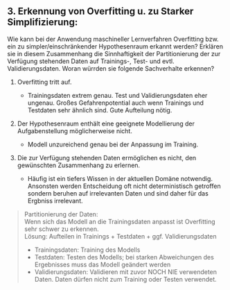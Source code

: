 ## 3. Erkennung von Overfitting u. zu Starker Simplifizierung:

Wie kann bei der Anwendung maschineller Lernverfahren Overfitting bzw. ein zu simpler/einschränkender Hypothesenraum erkannt werden? Erklären sie in diesem Zusammenhang die Sinnhaftigkeit der Partitionierung der zur Verfügung stehenden Daten auf Trainings-, Test- und evtl. Validierungsdaten. Woran würrden sie folgende Sachverhalte erkennen?

1. Overfitting tritt auf.
    * Trainingsdaten extrem genau. Test und Validierungsdaten eher ungenau. Großes Gefahrenpotential auch wenn Trainings und Testdaten sehr ähnlich sind. Gute Aufteilung nötig.

2. Der Hypothesenraum enthält eine geeignete Modellierung der Aufgabenstellung möglicherweise nicht.
    * Modell unzureichend genau bei der Anpassung im Training.

3. Die zur Verfügung stehenden Daten ermöglichen es nicht, den gewünschten Zusammenhang zu erlernen.
    * Häufig ist ein tiefers Wissen in der aktuellen Domäne notwendig. Ansonsten werden Entscheidung oft nicht deterministisch getroffen sondern beruhen auf irrelevanten Daten und sind daher für das Ergbniss irrelevant.

> Partitionierung der Daten: <br/>
> Wenn sich das Modell an die Trainingsdaten anpasst ist Overfitting sehr schwer zu erkennen. <br/>
> Lösung: Aufteilen in Trainings + Testdaten + ggf. Validierungsdaten <br/>
> - Trainingsdaten: Training des Modells
> - Testdaten: Testen des Modells; bei starken Abweichungen des Ergebnisses muss das Modell geändert werden
> - Validierungsdaten: Validieren mit zuvor NOCH NIE verwendeten Daten. Daten dürfen nicht zum Training oder Testen verwendet.

